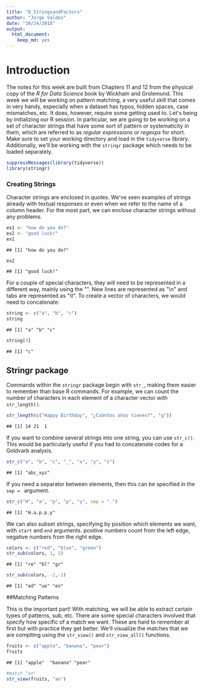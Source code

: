 ```yaml
---
title: "8_StringsandFactors"
author: "Jorge Valdes"
date: "10/24/2018"
output: 
  html_document:
    keep_md: yes
---
```


# Introduction

The notes for this week are built from Chapters 11 and 12 from the physical copy of the _R for Data Science_ book by Wickham and Grolemund. This week we will be working on pattern matching, a very useful skill that comes in very handy, especially when a dataset has typos, hidden spaces, case mismatches, etc. It does, however, require some getting used to. Let's being by initializing our R session. In particular, we are going to be working on a set of character strings that have some sort of pattern or systematicity in them, which are referred to as _regular expressions_ or _regexps_ for short. Make sure to set your working directory and load in the `tidyverse` library. Additionally, we'll be working with the `stringr` package which needs to be loaded separately.


```r
suppressMessages(library(tidyverse))
library(stringr)
```

### Creating Strings

Character strings are enclosed in quotes. We've seen examples of strings already with textual responses or even when we refer to the name of a column header. For the most part, we can enclose character strings without any problems. 


```r
ex1 <- "how do you do?"
ex2 <- "good luck!"
ex1
```

```
## [1] "how do you do?"
```

```r
ex2
```

```
## [1] "good luck!"
```

For a couple of special characters, they will need to be represented in a different way, mainly using the "\". New lines are represented as "\n" and tabs are represented as "\t". To create a vector of characters, we would need to concatenate:


```r
string <- c("a", "b", "c")
string
```

```
## [1] "a" "b" "c"
```

```r
string[3]
```

```
## [1] "c"
```

## Stringr package

Commands within the `stringr` package begin with `str_`, making them easier to remember than base R commands. For example, we can count the number of characters in each element of a character vector with `str_length()`. 


```r
str_length(c("Happy Birthday", "¿Cuántos años tienes?", "g"))
```

```
## [1] 14 21  1
```

If you want to combine several strings into one string, you can use `str_c()`. This would be particularly useful if you had to concatenate codes for a Goldvarb analysis. 


```r
str_c("a", "b", "c", "_", "x", "y", "z")
```

```
## [1] "abc_xyz"
```

If you need a separator between elements, then this can be specified in the `sep = ` argument. 


```r
str_c("H", "a", "p", "p", "y", sep = ".")
```

```
## [1] "H.a.p.p.y"
```

We can also subset strings, specifying by position which elements we want, with `start` and `end` arguments. positive numbers count from the left edge, negative numbers from the right edge. 


```r
colors <- c("red", "blue", "green")
str_sub(colors, 1, 2)
```

```
## [1] "re" "bl" "gr"
```

```r
str_sub(colors, -2,-1)
```

```
## [1] "ed" "ue" "en"
```

##Matching Patterns

This is the important part! With matching, we will be able to extract certain types of patterns, sub, etc. There are some special characters involved that specify how specific of a match we want. These are hard to remember at first but with practice they get better. We'll visualize the matches that we are complting using the `str_view()` and `str_view_all()` functions. 


```r
fruits <- c("apple", "banana", "pear")
fruits
```

```
## [1] "apple"  "banana" "pear"
```

```r
#match "an"
str_view(fruits, "an")
```

<!--html_preserve--><div id="htmlwidget-75f15b1ade432080518b" style="width:960px;height:100%;" class="str_view html-widget"></div>
<script type="application/json" data-for="htmlwidget-75f15b1ade432080518b">{"x":{"html":"<ul>\n  <li>apple<\/li>\n  <li>b<span class='match'>an<\/span>ana<\/li>\n  <li>pear<\/li>\n<\/ul>"},"evals":[],"jsHooks":[]}</script><!--/html_preserve-->

Notice this is an exact match and it matches the first instance of "an". If we use a "." it searches for any character except a new line. 


```r
str_view(fruits, ".a.")
```

<!--html_preserve--><div id="htmlwidget-71edeb7da6fd93e6d4ae" style="width:960px;height:100%;" class="str_view html-widget"></div>
<script type="application/json" data-for="htmlwidget-71edeb7da6fd93e6d4ae">{"x":{"html":"<ul>\n  <li>apple<\/li>\n  <li><span class='match'>ban<\/span>ana<\/li>\n  <li>p<span class='match'>ear<\/span><\/li>\n<\/ul>"},"evals":[],"jsHooks":[]}</script><!--/html_preserve-->

There are special ways to handle special characters--but let's just stick to the basics for now. 

We can also specify edges to search from. These are ferred to as anchors. To indicate the left edge, use "^", for the right edge, use "$". 


```r
str_view(fruits, "^a")
```

<!--html_preserve--><div id="htmlwidget-d942c33cd226242a0baf" style="width:960px;height:100%;" class="str_view html-widget"></div>
<script type="application/json" data-for="htmlwidget-d942c33cd226242a0baf">{"x":{"html":"<ul>\n  <li><span class='match'>a<\/span>pple<\/li>\n  <li>banana<\/li>\n  <li>pear<\/li>\n<\/ul>"},"evals":[],"jsHooks":[]}</script><!--/html_preserve-->
Notice that this looks for an a from the beginning of a string. 


```r
str_view(fruits, "a$")
```

<!--html_preserve--><div id="htmlwidget-e09cbaa18b17e59fca39" style="width:960px;height:100%;" class="str_view html-widget"></div>
<script type="application/json" data-for="htmlwidget-e09cbaa18b17e59fca39">{"x":{"html":"<ul>\n  <li>apple<\/li>\n  <li>banan<span class='match'>a<\/span><\/li>\n  <li>pear<\/li>\n<\/ul>"},"evals":[],"jsHooks":[]}</script><!--/html_preserve-->
and note that this searches for an "a" from the end of the string. 

We can combine both for more specificity.


```r
desserts <- c("apple pie", "apple", "apple tart")
str_view(desserts, "^apple$")
```

<!--html_preserve--><div id="htmlwidget-a572d4e5d9a77b5a1275" style="width:960px;height:100%;" class="str_view html-widget"></div>
<script type="application/json" data-for="htmlwidget-a572d4e5d9a77b5a1275">{"x":{"html":"<ul>\n  <li>apple pie<\/li>\n  <li><span class='match'>apple<\/span><\/li>\n  <li>apple tart<\/li>\n<\/ul>"},"evals":[],"jsHooks":[]}</script><!--/html_preserve-->

###More specials

Here are some additional special matches. 

  * \d matches any digit
  * \s matches any whitespace, including space, tab, newline
  * [abc] matches a, b, or c
  * [^abc] matches anything but a, b, or c
  
We can use the "or" operator (the vertical pipe, "|") to select between options. 


```r
str_view(c("grey", "gray", "groy"), "gr(e|a)y")
```

<!--html_preserve--><div id="htmlwidget-e452794d0fdfc0b723cd" style="width:960px;height:100%;" class="str_view html-widget"></div>
<script type="application/json" data-for="htmlwidget-e452794d0fdfc0b723cd">{"x":{"html":"<ul>\n  <li><span class='match'>grey<\/span><\/li>\n  <li><span class='match'>gray<\/span><\/li>\n  <li>groy<\/li>\n<\/ul>"},"evals":[],"jsHooks":[]}</script><!--/html_preserve-->

##Repetition
We can also specify how many times a pattern can match with the following special characers.

  * ?: 0 or 1
  * +: 1 or more
  * *: 0 or more (often referred to as wildcard character)
  
Treat these matches as literal. Following an example from the book:


```r
x <- "1888 is the longest year in Roman numberals: MDCCCLXXXVIII"
x
```

```
## [1] "1888 is the longest year in Roman numberals: MDCCCLXXXVIII"
```

matching 0 or 1 "CCs":

```r
str_view(x, "CC?")
```

<!--html_preserve--><div id="htmlwidget-a8ea4c24af526ee1efb2" style="width:960px;height:100%;" class="str_view html-widget"></div>
<script type="application/json" data-for="htmlwidget-a8ea4c24af526ee1efb2">{"x":{"html":"<ul>\n  <li>1888 is the longest year in Roman numberals: MD<span class='match'>CC<\/span>CLXXXVIII<\/li>\n<\/ul>"},"evals":[],"jsHooks":[]}</script><!--/html_preserve-->
We found a "CC"" without a repetition so that matches the 0 criterion.


```r
str_view(x, "CC+")
```

<!--html_preserve--><div id="htmlwidget-cf727453bac9657b1914" style="width:960px;height:100%;" class="str_view html-widget"></div>
<script type="application/json" data-for="htmlwidget-cf727453bac9657b1914">{"x":{"html":"<ul>\n  <li>1888 is the longest year in Roman numberals: MD<span class='match'>CCC<\/span>LXXXVIII<\/li>\n<\/ul>"},"evals":[],"jsHooks":[]}</script><!--/html_preserve-->
Here, the match specifies a repetition of at least once, so the answer is now "CCC".


```r
str_view(x, "C[LX]+")
```

<!--html_preserve--><div id="htmlwidget-1450da85fec8804a94d3" style="width:960px;height:100%;" class="str_view html-widget"></div>
<script type="application/json" data-for="htmlwidget-1450da85fec8804a94d3">{"x":{"html":"<ul>\n  <li>1888 is the longest year in Roman numberals: MDCC<span class='match'>CLXXX<\/span>VIII<\/li>\n<\/ul>"},"evals":[],"jsHooks":[]}</script><!--/html_preserve-->
Here, we are looking for a sequence that begins with C, must contain an L and X, then the X must repeat at least once but can be more, so final answer is "CLXXX". These symbols can be used within patterns and parentheses can be used to group things together. 


```r
str_view(c("color","colour", "collar"), "colou?r")
```

<!--html_preserve--><div id="htmlwidget-f654a0674b186b82ff3b" style="width:960px;height:100%;" class="str_view html-widget"></div>
<script type="application/json" data-for="htmlwidget-f654a0674b186b82ff3b">{"x":{"html":"<ul>\n  <li><span class='match'>color<\/span><\/li>\n  <li><span class='match'>colour<\/span><\/li>\n  <li>collar<\/li>\n<\/ul>"},"evals":[],"jsHooks":[]}</script><!--/html_preserve-->

```r
str_view("banana", "ba(na)+")
```

<!--html_preserve--><div id="htmlwidget-cb813e2a436e41d93e6c" style="width:960px;height:100%;" class="str_view html-widget"></div>
<script type="application/json" data-for="htmlwidget-cb813e2a436e41d93e6c">{"x":{"html":"<ul>\n  <li><span class='match'>banana<\/span><\/li>\n<\/ul>"},"evals":[],"jsHooks":[]}</script><!--/html_preserve-->

We can specify precise repetition matches with curly braces {}

  * {n}: exactly n
  * {n,}: no or more
  * {,m}: at most m
  * {n,m}: between n and m
  

```r
str_view(x,"C{2}")
```

<!--html_preserve--><div id="htmlwidget-abc59d90bb068958d99a" style="width:960px;height:100%;" class="str_view html-widget"></div>
<script type="application/json" data-for="htmlwidget-abc59d90bb068958d99a">{"x":{"html":"<ul>\n  <li>1888 is the longest year in Roman numberals: MD<span class='match'>CC<\/span>CLXXXVIII<\/li>\n<\/ul>"},"evals":[],"jsHooks":[]}</script><!--/html_preserve-->
search for "C" matched exactly twice. 


```r
str_view(x, "C{2,}")
```

<!--html_preserve--><div id="htmlwidget-7f232a50acb3c02eb97b" style="width:960px;height:100%;" class="str_view html-widget"></div>
<script type="application/json" data-for="htmlwidget-7f232a50acb3c02eb97b">{"x":{"html":"<ul>\n  <li>1888 is the longest year in Roman numberals: MD<span class='match'>CCC<\/span>LXXXVIII<\/li>\n<\/ul>"},"evals":[],"jsHooks":[]}</script><!--/html_preserve-->
match "C" at least twice

## Match detection
We've covered some basics on _regexps_. There are definitely more advanced topics, but now we'll focus on what sorts of things we can do with _regexps_. To find matches and provide a logical vector, we can use `str_detect()`:


```r
str_detect(fruits, "e")
```

```
## [1]  TRUE FALSE  TRUE
```
i.e., does our string sequence contain an "e"?

Because the logical class is treated as a binary variable, TRUE == 1 and FALSE == 0, so we can sum and calculate means. 


```r
#words is a dataset with 1000 common words
#how many start with t? 

sum(str_detect(words, "^t"))
```

```
## [1] 65
```

```r
#what proportion of words end with a vowel?
mean(str_detect(words, "[aeiou]$"))
```

```
## [1] 0.2765306
```

So we can use `str_detect()` as a means to subset specific characteristics--imagine, how helpful this would with the database exercise that you conducted!


```r
str_subset(words, "x$") # search for all words ending in x
```

```
## [1] "box" "sex" "six" "tax"
```

If instead, the words are in a column of a data frame, then we can directly use `str_detect()` with `filter()`. 


```r
df <- tibble(word = words, i = seq_along(word))

df %>% 
  filter(str_detect(words, "x$"))
```

```
## # A tibble: 4 x 2
##   word      i
##   <chr> <int>
## 1 box     108
## 2 sex     747
## 3 six     772
## 4 tax     841
```

`str_count` instead tells you how many matches there are--something that can be useful for descriptives. 


```r
str_count(fruits, "a")
```

```
## [1] 1 3 1
```

```r
#on average how many vowels per word?
mean(str_count(words, "[aeiou]"))
```

```
## [1] 1.991837
```

And we can use this with `mutate` in a data frame.


```r
df %>% 
  mutate(
    vowels = str_count(word, "[aeiou]"),
    consonants = str_count(word, "[^aeiou]")
  )
```

```
## # A tibble: 980 x 4
##    word         i vowels consonants
##    <chr>    <int>  <int>      <int>
##  1 a            1      1          0
##  2 able         2      2          2
##  3 about        3      3          2
##  4 absolute     4      4          4
##  5 accept       5      2          4
##  6 account      6      3          4
##  7 achieve      7      4          3
##  8 across       8      2          4
##  9 act          9      1          2
## 10 active      10      3          3
## # ... with 970 more rows
```

*See exercises on p. 211*

## Extracting matches

We are going to use a more complex dataset (like a corpus) to show examples with match extraction. 


```r
length(sentences)
```

```
## [1] 720
```

```r
head(sentences)
```

```
## [1] "The birch canoe slid on the smooth planks." 
## [2] "Glue the sheet to the dark blue background."
## [3] "It's easy to tell the depth of a well."     
## [4] "These days a chicken leg is a rare dish."   
## [5] "Rice is often served in round bowls."       
## [6] "The juice of lemons makes fine punch."
```

We can search for any sentences with colors in them. First, let's create a vector of color words.


```r
colors <- c("red", "orange", "yellow", "green", "blue", "purple")
#to create a regular expression, we can collapse the vector into a singular expression with vertical pipes to indicate "or"
color_match <- str_c(colors, collapse = "|")
color_match
```

```
## [1] "red|orange|yellow|green|blue|purple"
```



```r
has_color <- str_subset(sentences, color_match)
matches <- str_extract(has_color, color_match)
head(matches)
```

```
## [1] "blue" "blue" "red"  "red"  "red"  "blue"
```

This will only extract the first match. To get all matches, we'll need to use `str_extract_all()`, which returns a list (a more complex data structure).


```r
more <- sentences[str_count(sentences, color_match) > 1]
str_view_all(more, color_match)
```

<!--html_preserve--><div id="htmlwidget-bce6d4727fd86458e424" style="width:960px;height:100%;" class="str_view html-widget"></div>
<script type="application/json" data-for="htmlwidget-bce6d4727fd86458e424">{"x":{"html":"<ul>\n  <li>It is hard to erase <span class='match'>blue<\/span> or <span class='match'>red<\/span> ink.<\/li>\n  <li>The <span class='match'>green<\/span> light in the brown box flicke<span class='match'>red<\/span>.<\/li>\n  <li>The sky in the west is tinged with <span class='match'>orange<\/span> <span class='match'>red<\/span>.<\/li>\n<\/ul>"},"evals":[],"jsHooks":[]}</script><!--/html_preserve-->

```r
str_extract_all(more, color_match)
```

```
## [[1]]
## [1] "blue" "red" 
## 
## [[2]]
## [1] "green" "red"  
## 
## [[3]]
## [1] "orange" "red"
```

### Grouped matches
We can also group matches. This is helpful when maybe you only know one piece of your pattern. In this case, we'll extract nouns from the sentences data set but selecting words that follow "a" or "the". To do this, we'll need to figure out a creative way to select the next word. 


```r
noun <- "(a|the) ([^ ]+)"

has_noun <- sentences %>% 
  str_subset(noun) %>% 
  head(10)

has_noun %>% 
  str_extract(noun)
```

```
##  [1] "the smooth" "the sheet"  "the depth"  "a chicken"  "the parked"
##  [6] "the sun"    "the huge"   "the ball"   "the woman"  "a helps"
```

### replacement
I use this a lot whenever I notice any typos in my dataset. `str_replace()` will replace the first element. `str_replace_all()` will replace all matching elements. 


```r
x <- c("apple", "pear", "banana")
str_replace(x, "[aeiou]", "-")
```

```
## [1] "-pple"  "p-ar"   "b-nana"
```

```r
str_replace_all(x, "[aeiou]", "-")
```

```
## [1] "-ppl-"  "p--r"   "b-n-n-"
```

We can also do multiple replacements by enclosing with `c()`:


```r
z <- c("1 house", "2 cars", "3 people")
str_replace_all(z, c("1" = "one", "2" = "two", "3" = "three"))
```

```
## [1] "one house"    "two cars"     "three people"
```

We can use `str_split()` to split strings into smaller elements, like the text-to-columns feature in Excel. 


```r
sentences %>% 
  head(5) %>% 
  str_split(" ")
```

```
## [[1]]
## [1] "The"     "birch"   "canoe"   "slid"    "on"      "the"     "smooth" 
## [8] "planks."
## 
## [[2]]
## [1] "Glue"        "the"         "sheet"       "to"          "the"        
## [6] "dark"        "blue"        "background."
## 
## [[3]]
## [1] "It's"  "easy"  "to"    "tell"  "the"   "depth" "of"    "a"     "well."
## 
## [[4]]
## [1] "These"   "days"    "a"       "chicken" "leg"     "is"      "a"      
## [8] "rare"    "dish."  
## 
## [[5]]
## [1] "Rice"   "is"     "often"  "served" "in"     "round"  "bowls."
```


